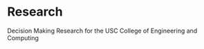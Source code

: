 # Research
Decision Making Research for the USC College of Engineering and Computing
<p align="center")
  <img src="https://user-images.githubusercontent.com/89412912/187252661-570e5100-1e8f-4305-bc88-c3861173988b.png" width=50% height=50%>
</p>
